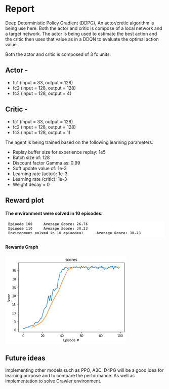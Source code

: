 # Report
Deep Deterministic Policy Gradient (DDPG), An actor/cretic algorithm is being use here.
Both the actor and critic is compose of a local network and a target network. The actor is being used to estimate the best action and the critic then uses that value as in a DDQN to evaluate the optimal action value.

Both the actor and critic is composed of 3 fc units:

## Actor -
- fc1 (input = 33, output = 128)
- fc2 (input = 128, output = 128)
- fc3 (input = 128, output = 4)

## Critic - 
- fc1 (input = 33, output = 128)
- fc2 (input = 128, output = 128)
- fc3 (input = 128, output = 1)

The agent is being trained based on the following learning parameters.
- Replay buffer size for experience replay: 1e5
- Batch size of: 128
- Discount factor Gamma as: 0.99
- Soft update value of: 1e-3
- Learning rate (actor): 1e-3
- Learning rate (critic): 1e-3
- Weight decay = 0

## Reward plot
#### The environment were solved in 10 episodes.
![Episodes](episodes.png)
#### Rewards Graph
![Reward](rewards.png)

## Future ideas
Implementing other models such as PPO, A3C, D4PG will be a good idea for learning purpose and to compare the performance.
As well as implementation to solve Crawler environment.